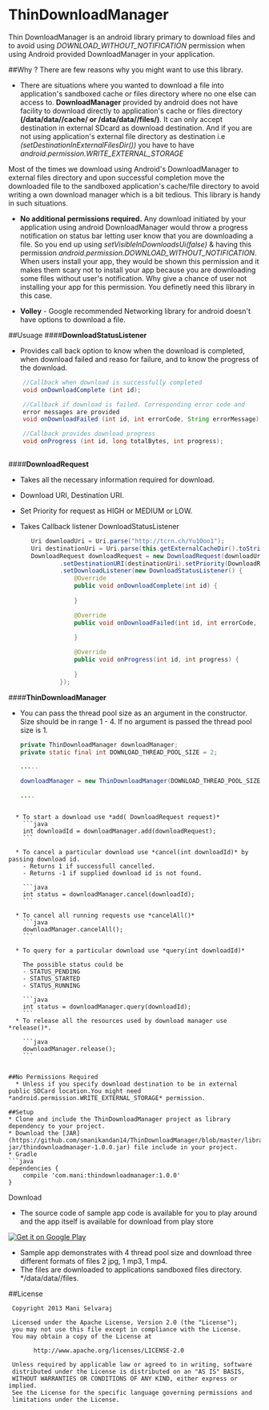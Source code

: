ThinDownloadManager
===================

Thin DownloadManager is an android library primary to download files and to avoid using *DOWNLOAD_WITHOUT_NOTIFICATION* permission when using Android provided DownloadManager in your application. 


##Why ?
  There are few reasons why you might want to use this library.
  
  * There are situations where you wanted to download a file into application's sandboxed cache or files directory where no one else can access to. **DownloadManager** provided by android does not have facility to download directly to application's cache or files directory **(/data/data/<package>/cache/ or /data/data/<pacakge>/files/)**. It can only accept destination in external SDcard as download destination. And if you are not using application's external file directory as destination i.e *(setDestinationInExternalFilesDir())* you have to have *android.permission.WRITE_EXTERNAL_STORAGE*
  
  Most of the times we download using Android's DownloadManager to external files directory and upon successful completion move the downloaded file to the sandboxed application's cache/file directory to avoid writing a own download manager which is a bit tedious. This library is handy in such situations.
  
  * **No additional permissions required.** Any download initiated by your application using android DownloadManager would throw a progress notification on status bar letting user know that you are downloading a file. So you end up using *setVisibleInDownloadsUi(false)* & having this permission *android.permission.DOWNLOAD_WITHOUT_NOTIFICATION*. When users install your app, they would be shown this permission and it makes them scary not to install your app because you are downloading some files without user's notification. Why give a chance of user not installing your app for this permission. You definetly need this library in this case. 
  
  * **Volley** - Google recommended Networking library for android doesn't have options to download a file. 
  

##Usuage
####**DownloadStatusListener**
  * Provides call back option to know when the download is completed, when download failed and reaso for failure, and to know the progress of the download.
``` java
    //Callback when download is successfully completed
    void onDownloadComplete (int id);

    //Callback if download is failed. Corresponding error code and 
    error messages are provided
    void onDownloadFailed (int id, int errorCode, String errorMessage);

    //Callback provides download progress
    void onProgress (int id, long totalBytes, int progress); 
	
```

####**DownloadRequest**
  * Takes all the necessary information required for download.
  * Download URI, Destination URI.
  * Set Priority for request as HIGH or MEDIUM or LOW.
  * Takes Callback listener DownloadStatusListener

     ``` java
        Uri downloadUri = Uri.parse("http://tcrn.ch/Yu1Ooo1");
        Uri destinationUri = Uri.parse(this.getExternalCacheDir().toString()+"/test.mp4");
        DownloadRequest downloadRequest = new DownloadRequest(downloadUri)
                .setDestinationURI(destinationUri).setPriority(DownloadRequest.Priority.HIGH)
                .setDownloadListener(new DownloadStatusListener() {
                    @Override
                    public void onDownloadComplete(int id) {
                        
                    }

                    @Override
                    public void onDownloadFailed(int id, int errorCode, String errorMessage) {
                        
                    }

                    @Override
                    public void onProgress(int id, int progress) {
                        
                    }
                });

     ```

####**ThinDownloadManager** 
  * You can pass the thread pool size as an argument in the constructor. Size should be in range 1 - 4. If no argument is passed the thread pool size is 1.
  	``` java
    private ThinDownloadManager downloadManager;
    private static final int DOWNLOAD_THREAD_POOL_SIZE = 2;
    
    .....
    
    downloadManager = new ThinDownloadManager(DOWNLOAD_THREAD_POOL_SIZE);
    
    ....
```
  
  * To start a download use *add( DownloadRequest request)*
   	```java
   	int downloadId = downloadManager.add(downloadRequest);
   	```

  * To cancel a particular download use *cancel(int downloadId)* by passing download id. 
  	- Returns 1 if successfull cancelled.
  	- Returns -1 if supplied download id is not found.
  	
  	```java
  	int status = downloadManager.cancel(downloadId);
  	```

  * To cancel all running requests use *cancelAll()*
  	```java
  	downloadManager.cancelAll();
  	```

  * To query for a particular download use *query(int downloadId)*
  
    The possible status could be
  	- STATUS_PENDING
  	- STATUS_STARTED
  	- STATUS_RUNNING
  	
  	```java
  	int status = downloadManager.query(downloadId);
  	```
  * To release all the resources used by download manager use *release()*.
  	
  	```java
  	downloadManager.release();
  	```


##No Permissions Required
  * Unless if you specify download destination to be in external public SDCard location.You might need *android.permission.WRITE_EXTERNAL_STORAGE* permission.

##Setup
* Clone and include the ThinDownloadManager project as library dependency to your project.
* Download the [JAR] (https://github.com/smanikandan14/ThinDownloadManager/blob/master/library-jar/thindownloadmanager-1.0.0.jar) file include in your project. 
* Gradle 
```java
dependencies {
    compile 'com.mani:thindownloadmanager:1.0.0'
}
```

Download
* The source code of sample app code is available for you to play around and the app itself is available for download from play store
<a href="https://play.google.com/store/apps/details?id=com.mani.thindownloadmanager.app">
  <img alt="Get it on Google Play"
       src="/images/brand/en_generic_rgb_wo_60.png" />
</a>

* Sample app demonstrates with 4 thread pool size and download three different formats of files 2 jpg, 1 mp3, 1 mp4.
* The files are downloaded to applications sandboxed files directory. */data/data/<package>/files.


##License
```
 Copyright 2013 Mani Selvaraj
 
 Licensed under the Apache License, Version 2.0 (the "License");
 you may not use this file except in compliance with the License.
 You may obtain a copy of the License at
 
       http://www.apache.org/licenses/LICENSE-2.0
 
 Unless required by applicable law or agreed to in writing, software
 distributed under the License is distributed on an "AS IS" BASIS,
 WITHOUT WARRANTIES OR CONDITIONS OF ANY KIND, either express or implied.
 See the License for the specific language governing permissions and
 limitations under the License.
```




